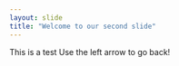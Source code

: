 ```yaml
---
layout: slide
title: "Welcome to our second slide"
---
```

This is a test
Use the left arrow to go back!